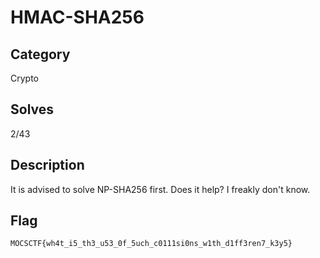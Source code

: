 HMAC-SHA256
===

## Category

Crypto

## Solves

2/43

## Description

It is advised to solve NP-SHA256 first. Does it help? I freakly don't know.

## Flag

`MOCSCTF{wh4t_i5_th3_u53_0f_5uch_c0111si0ns_w1th_d1ff3ren7_k3y5}`